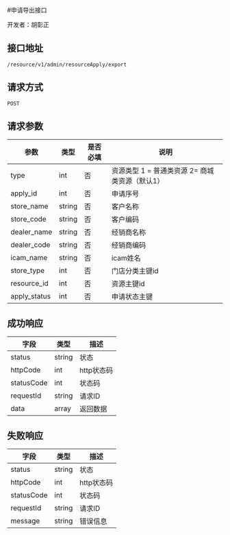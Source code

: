 #申请导出接口

开发者：胡彰正

## 接口地址
`/resource/v1/admin/resourceApply/export`

## 请求方式

  `POST`
  
## 请求参数

|参数|类型|是否必填|说明|
| ---------- | ------- | ----------- |----|
|type|int|否|资源类型 1 = 普通类资源 2= 商城类资源（默认1）|
|apply_id|int|否|申请序号|
|store_name|string|否|客户名称|
|store_code|string|否|客户编码|
|dealer_name|string|否|经销商名称|
|dealer_code|string|否|经销商编码|
|icam_name|string|否|icam姓名|
|store_type|int|否|门店分类主键id|
|resource_id|int|否|资源主键id|
|apply_status|int|否|申请状态主键|

## 成功响应

| 字段       | 类型    | 描述        |
| ---------- | ------- | ----------- |
| status    | string  | 状态    |
| httpCode     | int  | http状态码    |
| statusCode | int  | 状态码 |
| requestId | string  | 请求ID |
| data  | array  | 返回数据      |

## 失败响应

| 字段       | 类型    | 描述        |
| ---------- | ------- | ----------- |
| status    | string  | 状态    |
| httpCode     | int  | http状态码    |
| statusCode | int  | 状态码 |
| requestId | string  | 请求ID |
| message  | string  | 错误信息      |
